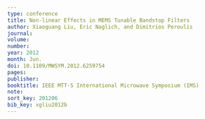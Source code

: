 ```yaml
---
type: conference
title: Non-linear Effects in MEMS Tunable Bandstop Filters
author: Xiaoguang Liu, Eric Naglich, and Dimitrios Peroulis
journal:
volume:
number:
year: 2012
month: Jun.
doi: 10.1109/MWSYM.2012.6259754
pages:
publisher:
booktitle: IEEE MTT-S International Microwave Symposium (IMS)
note:
sort_key: 201206
bib_key: xgliu2012b
---
```

